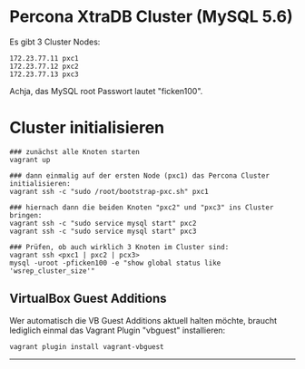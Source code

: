 Percona XtraDB Cluster (MySQL 5.6)
==================================

Es gibt 3 Cluster Nodes:

    172.23.77.11 pxc1  
    172.23.77.12 pxc2  
    172.23.77.13 pxc3  

Achja, das MySQL root Passwort lautet "ficken100".


Cluster initialisieren
======================

    ### zunächst alle Knoten starten
    vagrant up

    ### dann einmalig auf der ersten Node (pxc1) das Percona Cluster initialisieren:
    vagrant ssh -c "sudo /root/bootstrap-pxc.sh" pxc1

    ### hiernach dann die beiden Knoten "pxc2" und "pxc3" ins Cluster bringen:
    vagrant ssh -c "sudo service mysql start" pxc2
    vagrant ssh -c "sudo service mysql start" pxc3

    ### Prüfen, ob auch wirklich 3 Knoten im Cluster sind:
    vagrant ssh <pxc1 | pxc2 | pcx3>
    mysql -uroot -pficken100 -e "show global status like 'wsrep_cluster_size'"


VirtualBox Guest Additions
--------------------------

Wer automatisch die VB Guest Additions aktuell halten möchte, braucht lediglich einmal das Vagrant Plugin "vbguest" installieren:

    vagrant plugin install vagrant-vbguest



----------

